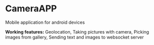 # CameraAPP
Mobile application for android devices

<b>Working features:</b> Geolocation, Taking pictures with camera, Picking images from gallery, Sending text and images to websocket server <br />

